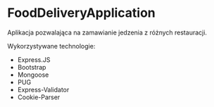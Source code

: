# FoodDeliveryApplication

Aplikacja pozwalająca na zamawianie jedzenia z różnych restauracji.

Wykorzystywane technologie:
   - Express.JS
   - Bootstrap
   - Mongoose
   - PUG
   - Express-Validator
   - Cookie-Parser
